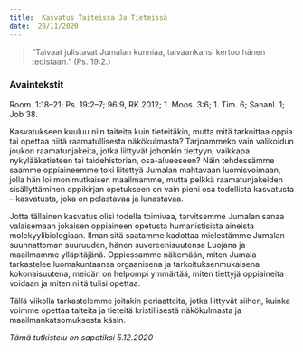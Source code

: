 ```yaml
---
title:  Kasvatus Taiteissa Ja Tieteissä
date:  28/11/2020
---
```


> <p></p>
> ”Taivaat julistavat Jumalan kunniaa, taivaankansi kertoo hänen teoistaan.” (Ps. 19:2.)

### Avaintekstit
Room. 1:18–21;  Ps. 19:2–7; 96:9, RK 2012;  1. Moos. 3:6;  1. Tim. 6;  Sananl. 1;  Job 38.

Kasvatukseen kuuluu niin taiteita kuin tieteitäkin, mutta mitä tarkoittaa oppia tai opettaa niitä raamatullisesta näkökulmasta? Tarjoammeko vain valikoidun joukon raamatunjakeita, jotka liittyvät johonkin tiettyyn, vaikkapa nykylääketieteen tai taidehistorian, osa-alueeseen? Näin tehdessämme saamme oppiaineemme toki liitettyä Jumalan mahtavaan luomisvoimaan, jolla hän loi monimutkaisen maailmamme, mutta pelkkä raamatunjakeiden sisällyttäminen oppikirjan opetukseen on vain pieni osa todellista kasvatusta – kasvatusta, joka on pelastavaa ja lunastavaa.

Jotta tällainen kasvatus olisi todella toimivaa, tarvitsemme Jumalan sanaa valaisemaan jokaisen oppiaineen opetusta humanistisista aineista molekyylibiologiaan. Ilman sitä saatamme kadottaa mielestämme Jumalan suunnattoman suuruuden, hänen suvereenisuutensa Luojana ja maailmamme ylläpitäjänä. Oppiessamme näkemään, miten Jumala tarkastelee luomakuntaansa orgaanisena ja tarkoituksenmukaisena kokonaisuutena, meidän on helpompi ymmärtää, miten tiettyjä oppiaineita voidaan ja miten niitä tulisi opettaa.

Tällä viikolla tarkastelemme joitakin periaatteita, jotka liittyvät siihen, kuinka voimme opettaa taiteita ja tieteitä kristillisestä näkökulmasta ja maailmankatsomuksesta käsin.

_Tämä tutkistelu on sapatiksi 5.12.2020_